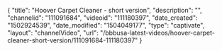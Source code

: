 {
    "title": "Hoover Carpet Cleaner - short version",
    "description": "",
    "channelid": "111091684",
    "videoid": "111180397",
    "date_created": "1502924539",
    "date_modified": "1504049177",
    "type": "captivate",
    "layout": "channelVideo",
    "url": "\/bbbusa-latest-videos\/hoover-carpet-cleaner-short-version\/111091684-111180397"
}